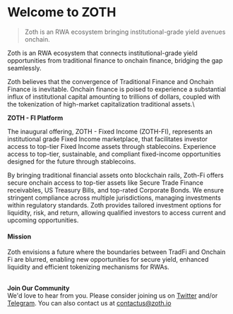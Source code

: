 # Welcome to ZOTH

> Zoth is an RWA ecosystem bringing institutional-grade yield avenues onchain.

Zoth is an RWA ecosystem that connects institutional-grade yield opportunities from traditional finance to onchain finance, bridging the gap seamlessly.

Zoth believes that the convergence of Traditional Finance and Onchain Finance is inevitable. Onchain finance is poised to experience a substantial influx of institutional capital amounting to trillions of dollars, coupled with the tokenization of high-market capitalization traditional assets.\


**ZOTH - FI Platform**

The inaugural offering, ZOTH - Fixed Income (ZOTH-FI), represents an institutional grade Fixed Income marketplace, that facilitates investor access to top-tier Fixed Income assets through stablecoins. Experience access to top-tier, sustainable, and compliant fixed-income opportunities designed for the future through stablecoins.

By bringing traditional financial assets onto blockchain rails, Zoth-Fi offers secure onchain access to top-tier assets like Secure Trade Finance receivables, US Treasury Bills, and top-rated Corporate Bonds. We ensure stringent compliance across multiple jurisdictions, managing investments within regulatory standards. Zoth provides tailored investment options for liquidity, risk, and return, allowing qualified investors to access current and upcoming opportunities.

#### Mission

Zoth envisions a future where the boundaries between TradFi and Onchain Fi are blurred, enabling new opportunities for secure yield, enhanced liquidity and efficient tokenizing mechanisms for RWAs.

\
**Join Our Community** \
We'd love to hear from you. Please consider joining us on [Twitter](https://twitter.com/zothdotio) and/or [Telegram](broken-reference). You can also contact us at contactus@zoth.io
